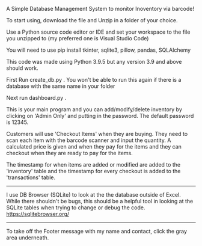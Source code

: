 A Simple Database Management System to monitor Inoventory via barcode!

To start using, download the file and Unzip in a folder of your choice.

Use a Python source code editor or IDE and set your workspace to the file you unzipped to (my preferred one is Visual Studio Code)

You will need to use
pip install tkinter, sqlite3, pillow, pandas, SQLAlchemy

This code was made using Python 3.9.5 but any version 3.9 and above should work.

First Run create_db.py . You won't be able to run this again if there is a database with the same name in your folder

Next run dashboard.py . 

This is your main program and you can add/modify/delete inventory by clicking on 'Admin Only' and putting in the password. The default password is 12345.

Customers will use 'Checkout Items' when they are buying. They need to scan each item with the barcode scanner and input the quantity. A calculated price is given and when they pay for the items and they can checkout when they are ready to pay for the items.

The timestamp for when items are added or modified are added to the 'inventory' table and the timestamp for every checkout is added to the 'transactions' table.

-----------
I use DB Browser (SQLite) to look at the the database outside of Excel. While there shouldn't be bugs, this should be a helpful tool in looking at the SQLite tables when trying to change or debug the code.
https://sqlitebrowser.org/

-----------

To take off the Footer message with my name and contact, click the gray area underneath.
